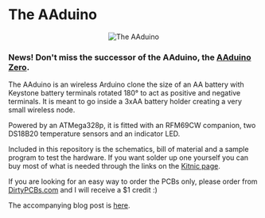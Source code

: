 # The AAduino

<p align="center">
  <img src="https://raw.githubusercontent.com/kanflo/aaduino/master/aaduino.jpg" alt="The AAduino"/>
</p>

### News! Don't miss the successor of the AAduino, the [AAduino Zero](https://github.com/kanflo/aaduino-zero).

The AAduino is an wireless Arduino clone the size of an AA battery with Keystone battery terminals rotated 180° to act as positive and negative terminals. It is meant to go inside a 3xAA battery holder creating a very small wireless node.

Powered by an ATMega328p, it is fitted with an RFM69CW companion, two DS18B20 temperature sensors and an indicator LED.

Included in this repository is the schematics, bill of material and a sample program to test the hardware.
If you want solder up one yourself you can buy most of what is needed through the links on the [Kitnic page](https://kitnic.it/boards/github.com/kanflo/aaduino).

If you are looking for an easy way to order the PCBs only, please order from [DirtyPCBs.com](http://dirtypcbs.com/view.php?share=18116&accesskey=5cb9ea9c4754e5c9102b4350393b244e) and I will receive a $1 credit :)

The accompanying blog post is [here](http://johan.kanflo.com/the-aaduino).
